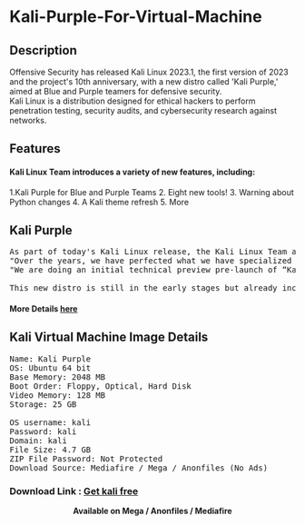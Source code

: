 # Kali-Purple-For-Virtual-Machine

## Description
Offensive Security has released ​Kali Linux 2023.1, the first version of 2023 and the project's 10th anniversary, with a new distro called 'Kali Purple,' aimed at  Blue and Purple teamers for defensive security.
<br>
Kali Linux is a distribution designed for ethical hackers to perform penetration testing, security audits, and cybersecurity research against networks.

## Features

#### Kali Linux Team introduces a variety of new features, including:
1.Kali Purple for Blue and Purple Teams
2. Eight new tools!
3. Warning about Python changes
4. A Kali theme refresh 
5. More

## Kali Purple

<pre>As part of today's Kali Linux release, the Kali Linux Team also announced a new project named 'Kali Purple,' a distro designed for defensive security.
"Over the years, we have perfected what we have specialized in, offensive security. We are now starting to branch into a new area, defensive security!," explains today's announcement.
"We are doing an initial technical preview pre-launch of “Kali Purple”. This is still in its infancy and is going to need time to mature. But you can start to see the direction Kali is expanding into. You can also be a part of helping to shape the direction!"

This new distro is still in the early stages but already includes over 100 defensive tools, including Malcolm, Surricata, Arkime, TheHive, and Zeek, and a dedicated Wiki to help you get started
</pre>

#### More Details <a href="https://bleepingcomputer.com/news/security/kali-linux-20231-introduces-purple-distro-for-defensive-security/">here</a>

## Kali Virtual Machine Image Details
<pre>
Name: Kali Purple
OS: Ubuntu 64 bit
Base Memory: 2048 MB 
Boot Order: Floppy, Optical, Hard Disk
Video Memory: 128 MB
Storage: 25 GB

OS username: kali
Password: kali
Domain: kali
File Size: 4.7 GB
ZIP File Password: Not Protected
Download Source: Mediafire / Mega / Anonfiles (No Ads)
</pre>

### Download Link : <a href="https://craftlibrary.space/kali/" target="_blank">Get kali free</a>
<p style="text-align:center;"><b>Available on Mega / Anonfiles / Mediafire</b></p>
